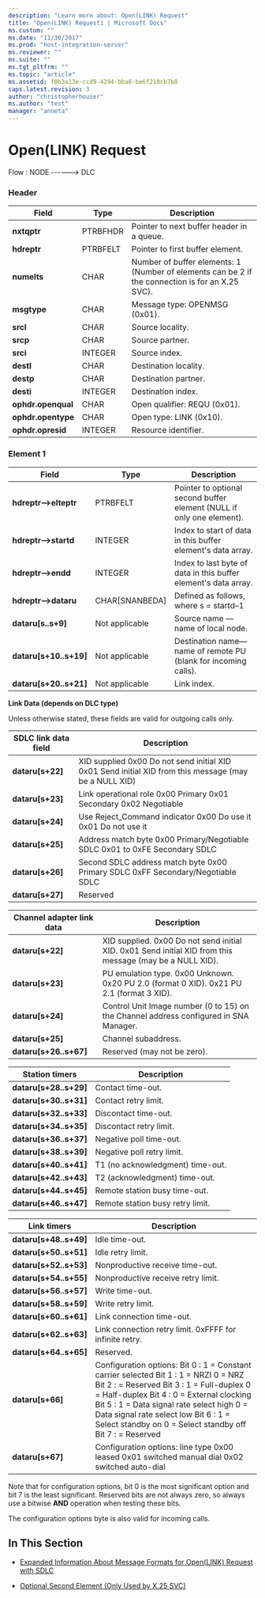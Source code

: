 ```yaml
---
description: "Learn more about: Open(LINK) Request"
title: "Open(LINK) Request1 | Microsoft Docs"
ms.custom: ""
ms.date: "11/30/2017"
ms.prod: "host-integration-server"
ms.reviewer: ""
ms.suite: ""
ms.tgt_pltfrm: ""
ms.topic: "article"
ms.assetid: f0b3a13e-ccd9-4294-bba6-be6f210cb7b0
caps.latest.revision: 3
author: "christopherhouser"
ms.author: "test"
manager: "anneta"
---
```

# Open(LINK) Request
Flow : NODE ------> DLC  
  
### Header  
  
|Field|Type|Description|  
|-----------|----------|-----------------|  
|**nxtqptr**|PTRBFHDR|Pointer to next buffer header in a queue.|  
|**hdreptr**|PTRBFELT|Pointer to first buffer element.|  
|**numelts**|CHAR|Number of buffer elements: 1 (Number of elements can be 2 if the connection is for an X.25 SVC).|  
|**msgtype**|CHAR|Message type: OPENMSG (0x01).|  
|**srcl**|CHAR|Source locality.|  
|**srcp**|CHAR|Source partner.|  
|**srci**|INTEGER|Source index.|  
|**destl**|CHAR|Destination locality.|  
|**destp**|CHAR|Destination partner.|  
|**desti**|INTEGER|Destination index.|  
|**ophdr.openqual**|CHAR|Open qualifier: REQU (0x01).|  
|**ophdr.opentype**|CHAR|Open type: LINK (0x10).|  
|**ophdr.opresid**|INTEGER|Resource identifier.|  
  
### Element 1  
  
|Field|Type|Description|  
|-----------|----------|-----------------|  
|**hdreptr–>elteptr**|PTRBFELT|Pointer to optional second buffer element (NULL if only one element).|  
|**hdreptr–>startd**|INTEGER|Index to start of data in this buffer element's data array.|  
|**hdreptr–>endd**|INTEGER|Index to last byte of data in this buffer element's data array.|  
|**hdreptr–>dataru**|CHAR[SNANBEDA]|Defined as follows, where  s = startd–1|  
|**dataru[s..s+9]**|Not applicable|Source name — name of local node.|  
|**dataru[s+10..s+19]**|Not applicable|Destination name—name of remote PU (blank for incoming calls).|  
|**dataru[s+20..s+21]**|Not applicable|Link index.|  
  
 **Link Data (depends on DLC type)**  
  
 Unless otherwise stated, these fields are valid for outgoing calls only.  
  
|SDLC link data field|Description|  
|--------------------------|-----------------|  
|**dataru[s+22]**|XID supplied 0x00 Do not send initial XID 0x01 Send initial XID from this message (may be a NULL XID)|  
|**dataru[s+23]**|Link operational role 0x00 Primary 0x01 Secondary 0x02 Negotiable|  
|**dataru[s+24]**|Use Reject_Command indicator 0x00 Do use it 0x01 Do not use it|  
|**dataru[s+25]**|Address match byte 0x00 Primary/Negotiable SDLC 0x01 to 0xFE Secondary SDLC|  
|**dataru[s+26]**|Second SDLC address match byte 0x00 Primary SDLC 0xFF Secondary/Negotiable SDLC|  
|**dataru[s+27]**|Reserved|  
  
|Channel adapter link data|Description|  
|-------------------------------|-----------------|  
|**dataru[s+22]**|XID supplied. 0x00 Do not send initial XID. 0x01 Send initial XID from this message (may be a NULL XID).|  
|**dataru[s+23]**|PU emulation type. 0x00 Unknown. 0x20 PU 2.0 (format 0 XID). 0x21 PU 2.1 (format 3 XID).|  
|**dataru[s+24]**|Control Unit Image number (0 to 15) on the Channel address configured in SNA Manager.|  
|**dataru[s+25]**|Channel subaddress.|  
|**dataru[s+26..s+67]**|Reserved (may not be zero).|  
  
|Station timers|Description|  
|--------------------|-----------------|  
|**dataru[s+28..s+29]**|Contact time-out.|  
|**dataru[s+30..s+31]**|Contact retry limit.|  
|**dataru[s+32..s+33]**|Discontact time-out.|  
|**dataru[s+34..s+35]**|Discontact retry limit.|  
|**dataru[s+36..s+37]**|Negative poll time-out.|  
|**dataru[s+38..s+39]**|Negative poll retry limit.|  
|**dataru[s+40..s+41]**|T1 (no acknowledgment) time-out.|  
|**dataru[s+42..s+43]**|T2 (acknowledgment) time-out.|  
|**dataru[s+44..s+45]**|Remote station busy time-out.|  
|**dataru[s+46..s+47]**|Remote station busy retry limit.|  
  
|Link timers|Description|  
|-----------------|-----------------|  
|**dataru[s+48..s+49]**|Idle time-out.|  
|**dataru[s+50..s+51]**|Idle retry limit.|  
|**dataru[s+52..s+53]**|Nonproductive receive time-out.|  
|**dataru[s+54..s+55]**|Nonproductive receive retry limit.|  
|**dataru[s+56..s+57]**|Write time-out.|  
|**dataru[s+58..s+59]**|Write retry limit.|  
|**dataru[s+60..s+61]**|Link connection time-out.|  
|**dataru[s+62..s+63]**|Link connection retry limit. 0xFFFF for infinite retry.|  
|**dataru[s+64..s+65]**|Reserved.|  
|**dataru[s+66]**|Configuration options: Bit 0 :    1 = Constant carrier selected Bit 1 :    1 = NRZI 0 = NRZ Bit 2 :    = Reserved Bit 3 :    1 = Full-duplex 0 = Half-duplex Bit 4 :    0 = External clocking Bit 5 :    1 = Data signal rate select high 0 = Data signal rate select low Bit 6 :    1 = Select standby on 0 = Select standby off Bit 7 :    = Reserved|  
|**dataru[s+67]**|Configuration options: line type 0x00 leased 0x01 switched manual dial 0x02 switched auto-dial|  
  
 Note that for configuration options, bit 0 is the most significant option and bit 7 is the least significant. Reserved bits are not always zero, so always use a bitwise **AND** operation when testing these bits.  
  
 The configuration options byte is also valid for incoming calls.  
  
## In This Section  
  
-   [Expanded Information About Message Formats for Open(LINK) Request with SDLC](../core/expanded-information-about-message-formats-for-open-link-request-with-sdlc1.md)  
  
-   [Optional Second Element (Only Used by X.25 SVC)](../core/optional-second-element-only-used-by-x-25-svc-2.md)

